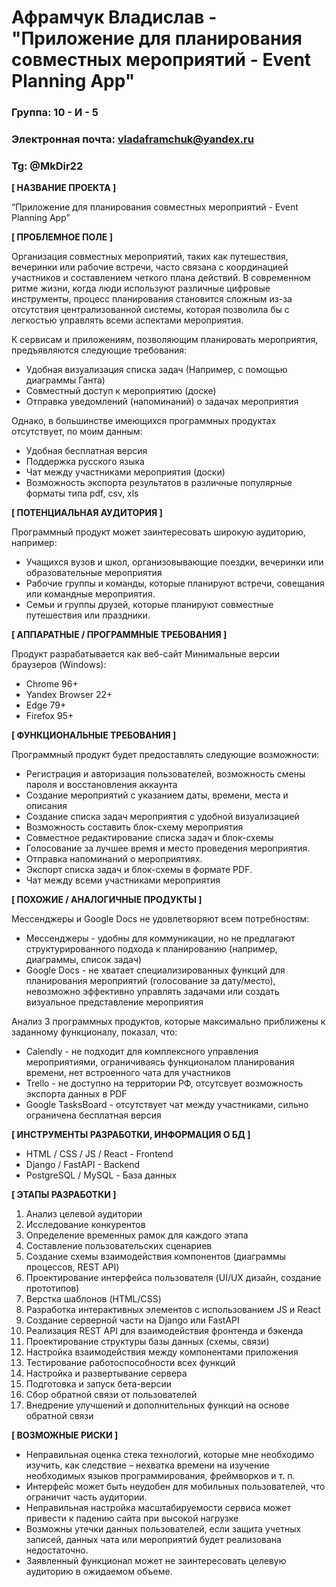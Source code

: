 # Афрамчук Владислав - "Приложение для планирования совместных мероприятий - Event Planning App"

### Группа: 10 - И - 5
### Электронная почта: vladaframchuk@yandex.ru
### Tg: @MkDir22

**[ НАЗВАНИЕ ПРОЕКТА ]**

“Приложение для планирования совместных мероприятий - Event Planning App”

**[ ПРОБЛЕМНОЕ ПОЛЕ ]**

Организация совместных мероприятий, таких как путешествия, вечеринки или рабочие встречи, часто связана с координацией участников и составлением четкого плана действий. В современном ритме жизни, когда люди используют различные цифровые инструменты, процесс планирования становится сложным из-за отсутствия централизованной системы, которая позволила бы с легкостью управлять всеми аспектами мероприятия.

К сервисам и приложениям, позволяющим планировать мероприятия, предъявляются следующие требования:
* Удобная визуализация списка задач (Например, с помощью диаграммы Ганта)
* Совместный доступ к мероприятию (доске)
* Отправка уведомлений (напоминаний) о задачах мероприятия

Однако, в большинстве имеющихся программных продуктах отсутствует, по моим данным: 
* Удобная бесплатная версия
* Поддержка русского языка
* Чат между участниками мероприятия (доски)
* Bозможность экспорта результатов в различные популярные форматы типа pdf, csv, xls

**[ ПОТЕНЦИАЛЬНАЯ АУДИТОРИЯ ]**

Программный продукт может заинтересовать широкую аудиторию, например:
* Учащихся вузов и школ, организовывающие поездки, вечеринки или образовательные мероприятия
* Рабочие группы и команды, которые планируют встречи, совещания или командные мероприятия.
* Семьи и группы друзей, которые планируют совместные путешествия или праздники.

**[ АППАРАТНЫЕ / ПРОГРАММНЫЕ ТРЕБОВАНИЯ ]** 

Продукт разрабатывается как веб-сайт
Минимальные версии браузеров (Windows):
* Chrome 96+
* Yandex Browser 22+
* Edge 79+
* Firefox 95+

**[ ФУНКЦИОНАЛЬНЫЕ ТРЕБОВАНИЯ ]**

Программный продукт будет предоставлять следующие возможности:

* Регистрация и авторизация пользователей, возможность смены пароля и восстановления аккаунта
* Создание мероприятий с указанием даты, времени, места и описания
* Создание списка задач мероприятия с удобной визуализацией
* Возможность составить блок-схему мероприятия
* Совместное редактирование списка задач и блок-схемы
* Голосование за лучшее время и место проведения мероприятия.
* Отправка напоминаний о мероприятиях.
* Экспорт списка задач и блок-схемы в формате PDF.
* Чат между всеми участниками мероприятия

**[ ПОХОЖИЕ / АНАЛОГИЧНЫЕ ПРОДУКТЫ ]**

Мессенджеры и Google Docs не удовлетворяют всем потребностям:
* Мессенджеры - удобны для коммуникации, но не предлагают структурированного подхода к планированию (например, диаграммы, список задач)
* Google Docs - не хватает специализированных функций для планирования мероприятий (голосование за дату/место), невозможно эффективно управлять задачами или создать визуальное представление мероприятия

Анализ 3 программных продуктов, которые максимально приближены к заданному функционалу, показал, что:
* Calendly - не подходит для комплексного управления мероприятиями, ограничиваясь функционалом планирования времени, нет встроенного чата для участников
* Trello - не доступно на территории РФ, отсутсвует возможность экспорта данных в PDF
* Google TasksBoard - отсутствует чат между участниками, сильно ограничена бесплатная версия

**[ ИНСТРУМЕНТЫ РАЗРАБОТКИ, ИНФОРМАЦИЯ О БД ]**

* HTML / CSS / JS / React - Frontend
* Django / FastAPI - Backend
* PostgreSQL / MySQL - База данных

**[ ЭТАПЫ РАЗРАБОТКИ ]**

1. Анализ целевой аудитории
2. Исследование конкурентов
3. Определение временных рамок для каждого этапа
4. Составление пользовательских сценариев
6. Создание схемы взаимодействия компонентов (диаграммы процессов, REST API)
7. Проектирование интерфейса пользователя (UI/UX дизайн, создание прототипов)
8. Верстка шаблонов (HTML/CSS)
9. Разработка интерактивных элементов с использованием JS и React
10. Создание серверной части на Django или FastAPI
11. Реализация REST API для взаимодействия фронтенда и бэкенда
12. Проектирование структуры базы данных (схемы, связи)
13. Настройка взаимодействия между компонентами приложения
14. Тестирование работоспособности всех функций
15. Настройка и развертывание сервера
16. Подготовка и запуск бета-версии 
17. Сбор обратной связи от пользователей
18. Внедрение улучшений и дополнительных функций на основе обратной связи

**[ ВОЗМОЖНЫЕ РИСКИ ]**

* Неправильная оценка стека технологий, которые мне необходимо изучить, как следствие – нехватка времени на изучение необходимых языков программирования, фреймворков и т. п.
* Интерфейс может быть неудобен для мобильных пользователей, что ограничит часть аудитории.
* Неправильная настройка масштабируемости сервиса может привести к падению сайта при высокой нагрузке
* Возможны утечки данных пользователей, если защита учетных записей, данных чата или мероприятий будет реализована недостаточно.
* Заявленный функционал может не заинтересовать целевую аудиторию в ожидаемом объеме.